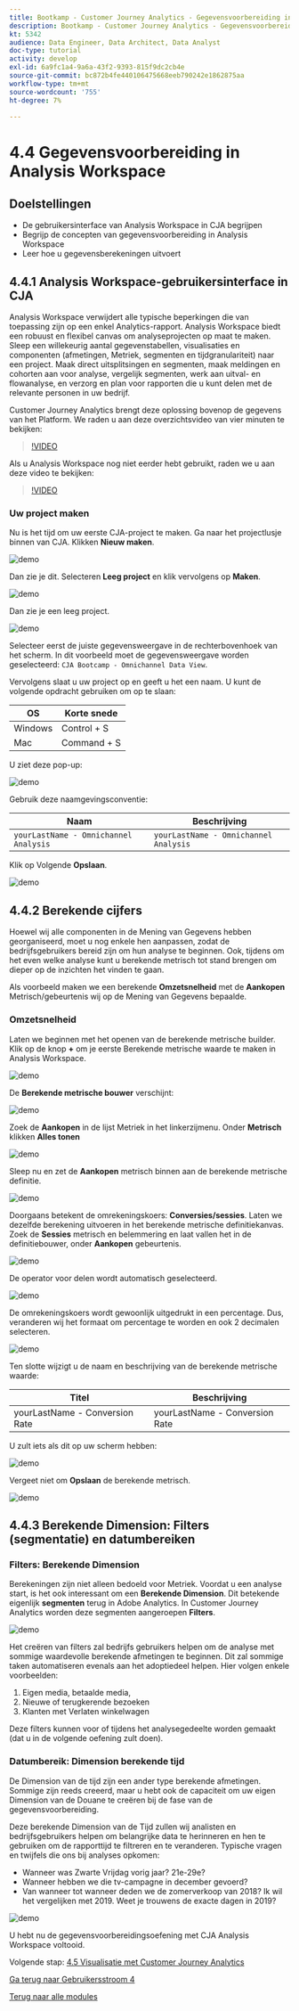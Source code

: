 ```yaml
---
title: Bootkamp - Customer Journey Analytics - Gegevensvoorbereiding in Analysis Workspace
description: Bootkamp - Customer Journey Analytics - Gegevensvoorbereiding in Analysis Workspace
kt: 5342
audience: Data Engineer, Data Architect, Data Analyst
doc-type: tutorial
activity: develop
exl-id: 6a9fc1a4-9a6a-43f2-9393-815f9dc2cb4e
source-git-commit: bc872b4fe440106475668eeb790242e1862875aa
workflow-type: tm+mt
source-wordcount: '755'
ht-degree: 7%

---
```


# 4.4 Gegevensvoorbereiding in Analysis Workspace

## Doelstellingen

- De gebruikersinterface van Analysis Workspace in CJA begrijpen
- Begrijp de concepten van gegevensvoorbereiding in Analysis Workspace
- Leer hoe u gegevensberekeningen uitvoert

## 4.4.1 Analysis Workspace-gebruikersinterface in CJA

Analysis Workspace verwijdert alle typische beperkingen die van toepassing zijn op een enkel Analytics-rapport. Analysis Workspace biedt een robuust en flexibel canvas om analyseprojecten op maat te maken. Sleep een willekeurig aantal gegevenstabellen, visualisaties en componenten (afmetingen, Metriek, segmenten en tijdgranulariteit) naar een project. Maak direct uitsplitsingen en segmenten, maak meldingen en cohorten aan voor analyse, vergelijk segmenten, werk aan uitval- en flowanalyse, en verzorg en plan voor rapporten die u kunt delen met de relevante personen in uw bedrijf.

Customer Journey Analytics brengt deze oplossing bovenop de gegevens van het Platform. We raden u aan deze overzichtsvideo van vier minuten te bekijken:

>[!VIDEO](https://video.tv.adobe.com/v/35109?quality=12&learn=on)

Als u Analysis Workspace nog niet eerder hebt gebruikt, raden we u aan deze video te bekijken:

>[!VIDEO](https://video.tv.adobe.com/v/26266?quality=12&learn=on)

### Uw project maken

Nu is het tijd om uw eerste CJA-project te maken. Ga naar het projectlusje binnen van CJA.
Klikken **Nieuw maken**.

![demo](./images/prmenu.png)

Dan zie je dit. Selecteren **Leeg project** en klik vervolgens op **Maken**.

![demo](./images/prmenu1.png)

Dan zie je een leeg project.

![demo](./images/premptyprojects.png)

Selecteer eerst de juiste gegevensweergave in de rechterbovenhoek van het scherm. In dit voorbeeld moet de gegevensweergave worden geselecteerd: `CJA Bootcamp - Omnichannel Data View`.

Vervolgens slaat u uw project op en geeft u het een naam. U kunt de volgende opdracht gebruiken om op te slaan:

| OS | Korte snede |
| ----------------- |-------------| 
| Windows | Control + S |
| Mac | Command + S |

U ziet deze pop-up:

![demo](./images/prsave.png)

Gebruik deze naamgevingsconventie:

| Naam | Beschrijving |
| ----------------- |-------------| 
| `yourLastName - Omnichannel Analysis` | `yourLastName - Omnichannel Analysis` |

Klik op Volgende **Opslaan**.

![demo](./images/prsave2.png)

## 4.4.2 Berekende cijfers

Hoewel wij alle componenten in de Mening van Gegevens hebben georganiseerd, moet u nog enkele hen aanpassen, zodat de bedrijfsgebruikers bereid zijn om hun analyse te beginnen. Ook, tijdens om het even welke analyse kunt u berekende metrisch tot stand brengen om dieper op de inzichten het vinden te gaan.

Als voorbeeld maken we een berekende **Omzetsnelheid** met de **Aankopen** Metrisch/gebeurtenis wij op de Mening van Gegevens bepaalde.

### Omzetsnelheid

Laten we beginnen met het openen van de berekende metrische builder. Klik op de knop **+** om je eerste Berekende metrische waarde te maken in Analysis Workspace.

![demo](./images/pradd.png)

De **Berekende metrische bouwer** verschijnt:

![demo](./images/prbuilder.png)

Zoek de **Aankopen** in de lijst Metriek in het linkerzijmenu. Onder **Metrisch** klikken **Alles tonen**

![demo](./images/calcbuildercr1.png)

Sleep nu en zet de **Aankopen** metrisch binnen aan de berekende metrische definitie.

![demo](./images/calcbuildercr2.png)

Doorgaans betekent de omrekeningskoers: **Conversies/sessies**. Laten we dezelfde berekening uitvoeren in het berekende metrische definitiekanvas. Zoek de **Sessies** metrisch en belemmering en laat vallen het in de definitiebouwer, onder **Aankopen** gebeurtenis.

![demo](./images/calcbuildercr3.png)

De operator voor delen wordt automatisch geselecteerd.

![demo](./images/calcbuildercr4.png)

De omrekeningskoers wordt gewoonlijk uitgedrukt in een percentage. Dus, veranderen wij het formaat om percentage te worden en ook 2 decimalen selecteren.

![demo](./images/calcbuildercr5.png)

Ten slotte wijzigt u de naam en beschrijving van de berekende metrische waarde:

| Titel | Beschrijving |
| ----------------- |-------------| 
| yourLastName - Conversion Rate | yourLastName - Conversion Rate |

U zult iets als dit op uw scherm hebben:

![demo](./images/calcbuildercr6.png)

Vergeet niet om **Opslaan** de berekende metrisch.

![demo](./images/pr9.png)

## 4.4.3 Berekende Dimension: Filters (segmentatie) en datumbereiken

### Filters: Berekende Dimension

Berekeningen zijn niet alleen bedoeld voor Metriek. Voordat u een analyse start, is het ook interessant om een **Berekende Dimension**. Dit betekende eigenlijk **segmenten** terug in Adobe Analytics. In Customer Journey Analytics worden deze segmenten aangeroepen **Filters**.

![demo](./images/prfilters.png)

Het creëren van filters zal bedrijfs gebruikers helpen om de analyse met sommige waardevolle berekende afmetingen te beginnen. Dit zal sommige taken automatiseren evenals aan het adoptiedeel helpen. Hier volgen enkele voorbeelden:

1. Eigen media, betaalde media,
2. Nieuwe of terugkerende bezoeken
3. Klanten met Verlaten winkelwagen

Deze filters kunnen voor of tijdens het analysegedeelte worden gemaakt (dat u in de volgende oefening zult doen).

### Datumbereik: Dimension berekende tijd

De Dimension van de tijd zijn een ander type berekende afmetingen. Sommige zijn reeds creeerd, maar u hebt ook de capaciteit om uw eigen Dimension van de Douane te creëren bij de fase van de gegevensvoorbereiding.

Deze berekende Dimension van de Tijd zullen wij analisten en bedrijfsgebruikers helpen om belangrijke data te herinneren en hen te gebruiken om de rapporttijd te filtreren en te veranderen. Typische vragen en twijfels die ons bij analyses opkomen:

- Wanneer was Zwarte Vrijdag vorig jaar? 21e-29e?
- Wanneer hebben we die tv-campagne in december gevoerd?
- Van wanneer tot wanneer deden we de zomerverkoop van 2018? Ik wil het vergelijken met 2019. Weet je trouwens de exacte dagen in 2019?

![demo](./images/timedimensions.png)

U hebt nu de gegevensvoorbereidingsoefening met CJA Analysis Workspace voltooid.

Volgende stap: [4.5 Visualisatie met Customer Journey Analytics](./ex5.md)

[Ga terug naar Gebruikersstroom 4](./uc4.md)

[Terug naar alle modules](./../../overview.md)

